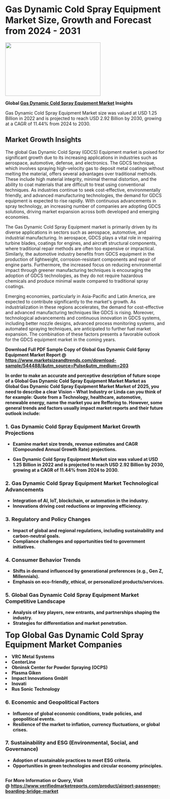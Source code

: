 <H1>Gas Dynamic Cold Spray Equipment Market Size, Growth and Forecast from 2024 - 2031</H1><img class="aligncenter size-medium wp-image-584254" src="https://thirdeyenews.in/wp-content/uploads/2024/09/Global-Market-Research-300x168.jpeg" alt="" width="300" height="168" /><p><strong>Global&nbsp;<a href="https://www.marketsizeandtrends.com/download-sample/544488/&amp;utm_source=Pulse&amp;utm_medium=203">Gas Dynamic Cold Spray Equipment Market</a> Insights</strong></p><p>Gas Dynamic Cold Spray Equipment Market size was valued at USD 1.25 Billion in 2022 and is projected to reach USD 2.92 Billion by 2030, growing at a CAGR of 11.44% from 2024 to 2030.</p><p><h2>Market Growth Insights</h2> <p>The global Gas Dynamic Cold Spray (GDCS) Equipment market is poised for significant growth due to its increasing applications in industries such as aerospace, automotive, defense, and electronics. The GDCS technique, which involves spraying high-velocity gas to deposit metal coatings without melting the material, offers several advantages over traditional methods. These include high material integrity, minimal thermal distortion, and the ability to coat materials that are difficult to treat using conventional techniques. As industries continue to seek cost-effective, environmentally friendly, and advanced manufacturing technologies, the demand for GDCS equipment is expected to rise rapidly. With continuous advancements in spray technology, an increasing number of companies are adopting GDCS solutions, driving market expansion across both developed and emerging economies.</p> <p><strong></strong></p> <p>The Gas Dynamic Cold Spray Equipment market is primarily driven by its diverse applications in sectors such as aerospace, automotive, and industrial manufacturing. In aerospace, GDCS plays a vital role in repairing turbine blades, coatings for engines, and aircraft structural components, where traditional repair methods are often too expensive or impractical. Similarly, the automotive industry benefits from GDCS equipment in the production of lightweight, corrosion-resistant components and repair of engine parts. Furthermore, the increased focus on reducing environmental impact through greener manufacturing techniques is encouraging the adoption of GDCS technologies, as they do not require hazardous chemicals and produce minimal waste compared to traditional spray coatings.</p> <p>Emerging economies, particularly in Asia-Pacific and Latin America, are expected to contribute significantly to the market's growth. As industrialization in these regions accelerates, the demand for cost-effective and advanced manufacturing techniques like GDCS is rising. Moreover, technological advancements and continuous innovation in GDCS systems, including better nozzle designs, advanced process monitoring systems, and automated spraying techniques, are anticipated to further fuel market expansion. The combination of these factors presents a favorable outlook for the GDCS equipment market in the coming years.</p> <p><strong></p><p><span class=""><strong>Download Full PDF Sample Copy of Global Gas Dynamic Cold Spray Equipment Market Report</strong> @ <a href="https://www.marketsizeandtrends.com/download-sample/544488/&amp;utm_source=Pulse&amp;utm_medium=203" target="_blank">https://www.marketsizeandtrends.com/download-sample/544488/&amp;utm_source=Pulse&amp;utm_medium=203</a></span></p><p>In order to make an accurate and perceptive description of future scope of a Global&nbsp;Gas Dynamic Cold Spray Equipment Market Market as Global&nbsp;Gas Dynamic Cold Spray Equipment Market Market of 2025, you need to describe a clear Vision &ndash; What Industry or Linda can you think of for example: Quote from a Technology, healthcare, automotive, renewable energy, name the market you are Reffering to. However, some general trends and factors usually impact market reports and their future outlook include:</p><h3>1.&nbsp;<strong>Gas Dynamic Cold Spray Equipment Market Growth Projections</strong></h3><ul><li>Examine market size trends, revenue estimates and CAGR (Compounded Annual Growth Rate) projections.</li><li><p>Gas Dynamic Cold Spray Equipment Market size was valued at USD 1.25 Billion in 2022 and is projected to reach USD 2.92 Billion by 2030, growing at a CAGR of 11.44% from 2024 to 2030.</p></li></ul><h3>2.&nbsp;<strong>Gas Dynamic Cold Spray Equipment Market Technological Advancements</strong></h3><ul><li>Integration of AI, IoT, blockchain, or automation in the industry.</li><li>Innovations driving cost reductions or improving efficiency.</li></ul><h3>3.&nbsp;<strong>Regulatory and Policy Changes</strong></h3><ul><li>Impact of global and regional regulations, including sustainability and carbon-neutral goals.</li><li>Compliance challenges and opportunities tied to government initiatives.</li></ul><h3>4.&nbsp;<strong>Consumer Behavior Trends</strong></h3><ul><li>Shifts in demand influenced by generational preferences (e.g., Gen Z, Millennials).</li><li>Emphasis on eco-friendly, ethical, or personalized products/services.</li></ul><h3>5.&nbsp;<strong>Global Gas Dynamic Cold Spray Equipment Market Competitive Landscape</strong></h3><ul><li>Analysis of key players, new entrants, and partnerships shaping the industry.</li><li>Strategies for differentiation and market penetration.</li></ul><p data-pm-slice="1 1 []"><span style="color: inherit; font-family: inherit; font-size: 25px;">Top Global Gas Dynamic Cold Spray Equipment Market Companies</span></p><div class="" data-test-id=""><p><li>VRC Metal Systems</li><li> CenterLine</li><li> Obninsk Center for Powder Spraying (OCPS)</li><li> Plasma Giken</li><li> Impact Innovations GmbH</li><li> Inovati</li><li> Rus Sonic Technology</li></p></div><h3>6.&nbsp;<strong>Economic and Geopolitical Factors</strong></h3><ul><li>Influence of global economic conditions, trade policies, and geopolitical events.</li><li>Resilience of the market to inflation, currency fluctuations, or global crises.</li></ul><h3>7.&nbsp;<strong>Sustainability and ESG (Environmental, Social, and Governance)</strong></h3><ul><li>Adoption of sustainable practices to meet ESG criteria.</li><li>Opportunities in green technologies and circular economy principles.</li></ul><h2><strong style="font-size: 14px;">For More Information or Query, Visit @&nbsp;</strong><a style="background-color: #ffffff; font-size: 14px;" href="https://www.marketsizeandtrends.com/report/gas-dynamic-cold-spray-equipment-market/" target="_blank">https://www.verifiedmarketreports.com/product/airport-passenger-boarding-bridge-market</a></h2>
